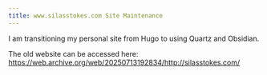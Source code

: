```yaml
---
title: www.silasstokes.com Site Maintenance
---
```


I am transitioning my personal site from Hugo to using Quartz and Obsidian. 

The old website can be accessed here: https://web.archive.org/web/20250713192834/http://silasstokes.com/

